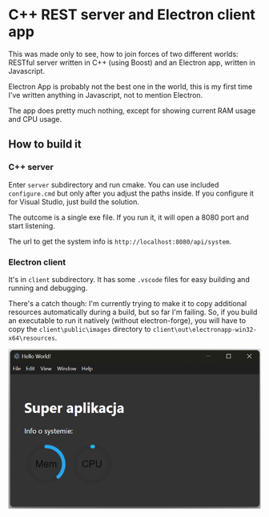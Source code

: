# C++ REST server and Electron client app

This was made only to see, how to join forces of two different worlds: RESTful server written in C++ (using Boost) and an Electron app, written in Javascript.

Electron App is probably not the best one in the world, this is my first time I've written anything in Javascript, not to mention Electron.

The app does pretty much nothing, except for showing current RAM usage and CPU usage.

## How to build it

### C++ server

Enter `server` subdirectory and run cmake. You can use included `configure.cmd` but only after you adjust the paths inside. If you configure it for Visual Studio, just build the solution.

The outcome is a single exe file. If you run it, it will open a 8080 port and start listening.

The url to get the system info is `http://localhost:8080/api/system`.

### Electron client

It's in `client` subdirectory. It has some `.vscode` files for easy building and running and debugging. 

There's a catch though: I'm currently trying to make it to copy additional resources automatically during a build, but so far I'm failing. So, if you build an executable to run it natively (without electron-forge), you will have to copy the `client\public\images` directory to `client\out\electronapp-win32-x64\resources`.

![img](https://github.com/utak3r/CppRESTElectronUI/blob/main/screenshot.png?raw=true)
